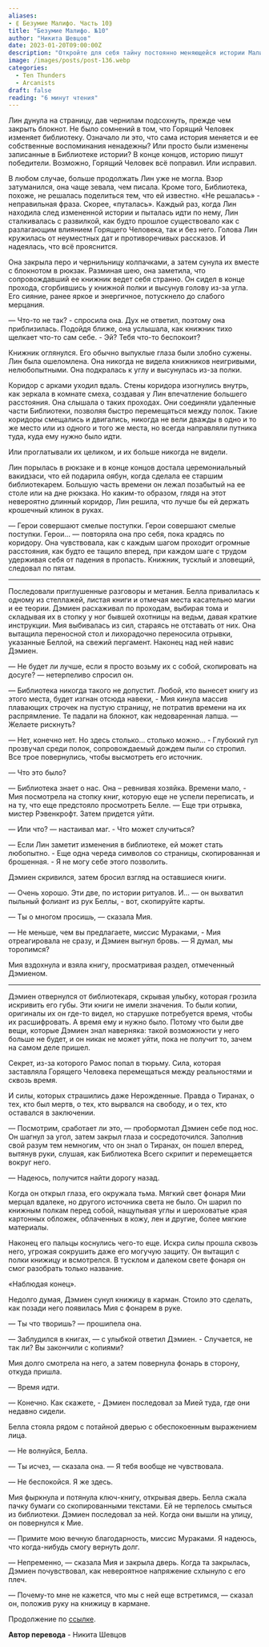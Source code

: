 ```yaml
---
aliases: 
- ⟪ Безумие Малифо. Часть 10⟫
title: "Безумие Малифо. №10"
author: "Никита Шевцов"
date: 2023-01-20T09:00:00Z
description: "Откройте для себя тайну постоянно меняющейся истории Малифо в этой захватывающей истории о стремлении Лин раскрыть правду о влиянии Burning Man на библиотеку. Найдет ли она ясность или потеряется в противоречивых рассказах и искаженных воспоминаниях? Прочтите сейчас, чтобы узнать."
image: /images/posts/post-136.webp
categories: 
  - Ten Thunders
  - Arcanists
draft: false
reading: "6 минут чтения"
---
```


Лин дунула на страницу, дав чернилам подсохнуть, прежде чем закрыть блокнот. Не было сомнений в том, что Горящий Человек изменяет библиотеку. Означало ли это, что сама история меняется и ее собственные воспоминания ненадежны? Или просто были изменены записанные в Библиотеке истории? В конце концов, историю пишут победители. Возможно, Горящий Человек всё поправил. Или исправил.

В любом случае, больше продолжать Лин уже не могла. Взор затуманился, она чаще зевала, чем писала. Кроме того, Библиотека, похоже, не решалась поделиться тем, что ей известно. «Не решалась» - неправильная фраза. Скорее, «путалась». Каждый раз, когда Лин находила след измененной истории и пыталась идти по нему, Лин сталкивалась с развилкой, как будто прошлое существовало как с разлагающим влиянием Горящего Человека, так и без него. Голова Лин кружилась от неуместных дат и противоречивых рассказов. И надеялась, что всё прояснится.

Она закрыла перо и чернильницу колпачками, а затем сунула их вместе с блокнотом в рюкзак. Разминая шею, она заметила, что сопровождавший ее книжник ведет себя странно. Он сидел в конце прохода, сгорбившись у книжной полки и высунув голову из-за угла. Его сияние, ранее яркое и энергичное, потускнело до слабого мерцания.

— Что-то не так? - спросила она. Дух не ответил, поэтому она приблизилась. Подойдя ближе, она услышала, как книжник тихо щелкает что-то сам себе. - Эй? Тебя что-то беспокоит?

Книжник оглянулся. Его обычно выпуклые глаза были злобно сужены. Лин была ошеломлена. Она никогда не видела книжников неигривыми, нелюбопытными. Она подкралась к углу и высунулась из-за полки.

Коридор с арками уходил вдаль. Стены коридора изогнулись внутрь, как зеркала в комнате смеха, создавая у Лин впечатление большего расстояния. Она слышала о таких проходах. Они соединяли удаленные части Библиотеки, позволяя быстро перемещаться между полок. Такие коридоры смещались и двигались, никогда не вели дважды в одно и то же место или из одного и того же места, но всегда направляли путника туда, куда ему нужно было идти.

Или проглатывали их целиком, и их больше никогда не видели.

Лин порылась в рюкзаке и в конце концов достала церемониальный вакидзаси, что ей подарила оябун, когда сделала ее старшим библиотекарем. Большую часть времени он лежал позабытый на ее столе или на дне рюкзака. Но каким-то образом, глядя на этот невероятно длинный коридор, Лин решила, что лучше бы ей держать крошечный клинок в руках.

— Герои совершают смелые поступки. Герои совершают смелые поступки. Герои… — повторяла она про себя, пока крадясь по коридору. Она чувствовала, как с каждым шагом проходит огромные расстояния, как будто ее тащило вперед, при каждом шаге с трудом удерживая себя от падения в пропасть. Книжник, тусклый и зловещий, следовал по пятам.

----

Последовали приглушенные разговоры и метания. Белла привалилась к одному из стеллажей, листая книги и отмечая места касательно магии и ее теории. Дэмиен расхаживал по проходам, выбирая тома и складывая их в стопку у ног бывшей охотницы на ведьм, давая краткие инструкции. Мия выбивалась из сил, стараясь не отставать от них. Она вытащила переносной стол и лихорадочно переносила отрывки, указанные Беллой, на свежий пергамент. Наконец над ней навис Дэмиен.

— Не будет ли лучше, если я просто возьму их с собой, скопировать на досуге? — нетерпеливо спросил он.

— Библиотека никогда такого не допустит. Любой, кто вынесет книгу из этого места, будет изгнан отсюда навеки, - Мия кинула массив плавающих строчек на пустую страницу, не потратив времени на их распрямление. Те падали на блокнот, как недоваренная лапша. — Желаете рискнуть?

— Нет, конечно нет. Но здесь столько… столько можно… - Глубокий гул прозвучал среди полок, сопровождаемый дождем пыли со стропил. Все трое повернулись, чтобы высмотреть его источник.

— Что это было?

— Библиотека знает о нас. Она – ревнивая хозяйка. Времени мало, - Мия посмотрела на стопку книг, которую еще не успели переписать, и на ту, что еще предстояло просмотреть Белле. — Еще три отрывка, мистер Рэвенкрофт. Затем придется уйти.

— Или что? — настаивал маг. - Что может случиться?

— Если Лин заметит изменения в библиотеке, ей может стать любопытно. - Еще одна череда символов со страницы, скопированная и брошенная. - Я не могу себе этого позволить.

Дэмиен скривился, затем бросил взгляд на оставшиеся книги.

— Очень хорошо. Эти две, по истории ритуалов. И… — он выхватил пыльный фолиант из рук Беллы, - вот, скопируйте карты.

— Ты о многом просишь, — сказала Мия.

— Не меньше, чем вы предлагаете, миссис Мураками, - Мия отреагировала не сразу, и Дэмиен выгнул бровь. — Я думал, мы торопимся?

Мия вздохнула и взяла книгу, просматривая раздел, отмеченный Дэмиеном.

----

Дэмиен отвернулся от библиотекаря, скрывая улыбку, которая грозила искривить его губы. Эти книги не имели значения. То были копии, оригиналы их он где-то видел, но старушке потребуется время, чтобы их расшифровать. А время ему и нужно было. Потому что были две вещи, которые Дэмиен знал наверняка: такой возможности у него больше не будет, и он никак не может уйти, пока не получит то, зачем на самом деле пришел.

Секрет, из-за которого Рамос попал в тюрьму. Сила, которая заставляла Горящего Человека перемещаться между реальностями и сквозь время.

И силы, которых страшились даже Нерожденные. Правда о Тиранах, о тех, кто был мертв, о тех, кто вырвался на свободу, и о тех, кто оставался в заключении.

— Посмотрим, сработает ли это, — пробормотал Дэмиен себе под нос. Он шагнул за угол, затем закрыл глаза и сосредоточился. Заполнив свой разум тем немногим, что он знал о Тиранах, он пошел вперед, вытянув руки, слушая, как Библиотека Всего скрипит и перемещается вокруг него.

— Надеюсь, получится найти дорогу назад.

Когда он открыл глаза, его окружала тьма. Мягкий свет фонаря Мии мерцал вдалеке, но другого источника света не было. Он шарил по книжным полкам перед собой, нащупывая углы и шероховатые края картонных обложек, облаченных в кожу, лен и другие, более мягкие материалы.

Наконец его пальцы коснулись чего-то еще. Искра силы прошла сквозь него, угрожая сокрушить даже его могучую защиту. Он вытащил с полки книжицу и всмотрелся. В тусклом и далеком свете фонаря он смог разобрать только название.

«Наблюдая конец».

Недолго думая, Дэмиен сунул книжицу в карман. Стоило это сделать, как позади него появилась Мия с фонарем в руке.

— Ты что творишь? — прошипела она.

— Заблудился в книгах, — с улыбкой ответил Дэмиен. - Случается, не так ли? Вы закончили с копиями?

Мия долго смотрела на него, а затем повернула фонарь в сторону, откуда пришла.

— Время идти.

— Конечно. Как скажете, - Дэмиен последовал за Мией туда, где они недавно сидели.

Белла стояла рядом с потайной дверью с обеспокоенным выражением лица.

— Не волнуйся, Белла.

— Ты исчез, — сказала она. — Я тебя вообще не чувствовала.

— Не беспокойся. Я же здесь.

Мия фыркнула и потянула ключ-книгу, открывая дверь. Белла сжала пачку бумаги со скопированными текстами. Ей не терпелось смыться из библиотеки. Дэмиен последовал за ней. Когда они вышли на улицу, он повернулся к Мие.

— Примите мою вечную благодарность, миссис Мураками. Я надеюсь, что когда-нибудь смогу вернуть долг.

— Непременно, — сказала Мия и закрыла дверь. Когда та закрылась, Дэмиен почувствовал, как невероятное напряжение схлынуло с его плеч.

— Почему-то мне не кажется, что мы с ней еще встретимся, — сказал он, положив руку на книжицу в кармане.


Продолжение по [ссылке](http://malifaux.ru/posts/post-146).


**Автор перевода** - Никита Шевцов

